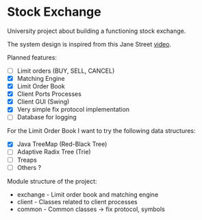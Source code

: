 # Stock Exchange

University project about building a functioning stock exchange.

The system design is inspired from this Jane Street [video](https://www.youtube.com/watch?v=b1e4t2k2KJY&t=22s).

Planned features:

* [ ] Limit orders (BUY, SELL, CANCEL)
* [x] Matching Engine
* [x] Limit Order Book
* [x] Client Ports Processes
* [x] Client GUI (Swing)
* [x] Very simple fix protocol implementation
* [ ] Database for logging

For the Limit Order Book I want to try the following data structures:

* [x] Java TreeMap (Red-Black Tree)
* [ ] Adaptive Radix Tree (Trie)
* [ ] Treaps
* [ ] Others ?

Module structure of the project:

* exchange - Limit order book and matching engine
* client - Classes related to client processes
* common - Common classes -> fix protocol, symbols
